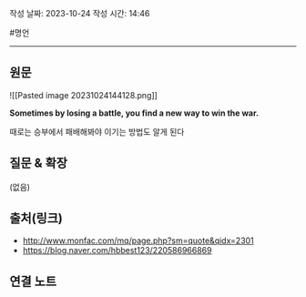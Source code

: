 
작성 날짜: 2023-10-24
작성 시간: 14:46

 #명언 

----
## 원문
![[Pasted image 20231024144128.png]]

**Sometimes by losing a battle, 
you find a new way to win the war.**

때로는 승부에서 패배해봐야 이기는 방법도 알게 된다

## 질문 & 확장

(없음)

## 출처(링크)
- http://www.monfac.com/mq/page.php?sm=quote&qidx=2301
- https://blog.naver.com/hbbest123/220586966869

## 연결 노트










